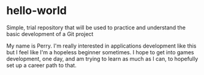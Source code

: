 # hello-world
Simple, trial repository that will be used to practice and understand the basic development of a Git project

My name is Perry. I'm really interested in applications development like this but I feel like I'm a hopeless beginner sometimes. I hope to get into games development, one day, and am trying to learn as much as I can, to hopefully set up a career path to that.
